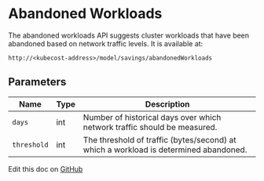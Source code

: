 Abandoned Workloads
===================

The abandoned workloads API suggests cluster workloads that have been abandoned based on network traffic levels. It is available at:
```
http://<kubecost-address>/model/savings/abandonedWorkloads
```

## Parameters

| Name | Type | Description |
|------|------|-------------|
| `days` | int | Number of historical days over which network traffic should be measured. |
| `threshold` | int | The threshold of traffic (bytes/second) at which a workload is determined abandoned. |

Edit this doc on [GitHub](https://github.com/kubecost/docs/blob/main/api-abandoned-workloads.md)

<!--- {"article":"4407601797911","section":"4402829033367","permissiongroup":"1500001277122"} --->
